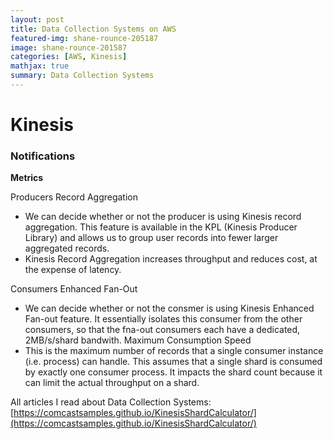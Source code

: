 ```yaml
---
layout: post
title: Data Collection Systems on AWS
featured-img: shane-rounce-205187
image: shane-rounce-201587
categories: [AWS, Kinesis]
mathjax: true
summary: Data Collection Systems
---
```


# Kinesis



### Notifications

**Metrics**

Producers
Record Aggregation
- We can decide whether or not the producer is using Kinesis record aggregation. 
This feature is available in the KPL (Kinesis Producer Library) and allows us to group user records into fewer larger aggregated records.
- Kinesis Record Aggregation increases throughput and reduces cost, at the expense of latency.

Consumers
Enhanced Fan-Out
- We can decide whether or not the consmer is using Kinesis Enhanced Fan-out feature. 
It essentially isolates this consumer from the other consumers, so that the fna-out consumers each have a dedicated, 2MB/s/shard bandwith.
Maximum Consumption Speed
- This is the maximum number of records that a single consumer instance (i.e. process) can handle. This assumes that a single shard is consumed
by exactly one consumer process. It impacts the shard count because it can limit the actual throughput on a shard.


All articles I read about Data Collection Systems:
[https://comcastsamples.github.io/KinesisShardCalculator/](https://comcastsamples.github.io/KinesisShardCalculator/)
